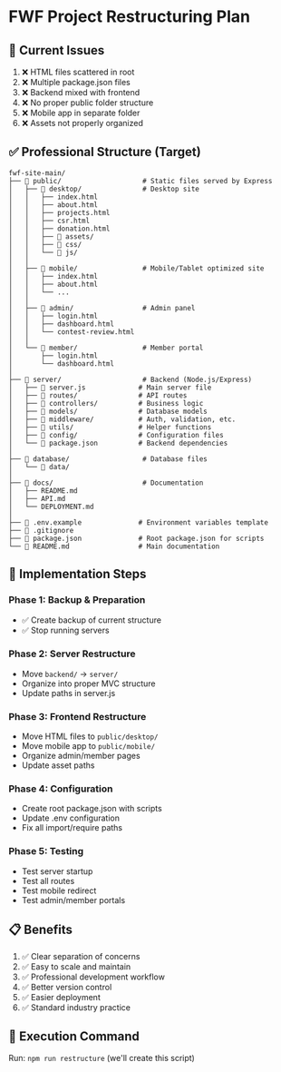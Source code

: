 # FWF Project Restructuring Plan

## 🎯 Current Issues
1. ❌ HTML files scattered in root
2. ❌ Multiple package.json files
3. ❌ Backend mixed with frontend
4. ❌ No proper public folder structure
5. ❌ Mobile app in separate folder
6. ❌ Assets not properly organized

## ✅ Professional Structure (Target)

```
fwf-site-main/
├── 📁 public/                    # Static files served by Express
│   ├── 📁 desktop/               # Desktop site
│   │   ├── index.html
│   │   ├── about.html
│   │   ├── projects.html
│   │   ├── csr.html
│   │   ├── donation.html
│   │   ├── 📁 assets/
│   │   ├── 📁 css/
│   │   └── 📁 js/
│   │
│   ├── 📁 mobile/                # Mobile/Tablet optimized site
│   │   ├── index.html
│   │   ├── about.html
│   │   └── ...
│   │
│   ├── 📁 admin/                 # Admin panel
│   │   ├── login.html
│   │   ├── dashboard.html
│   │   └── contest-review.html
│   │
│   └── 📁 member/                # Member portal
│       ├── login.html
│       └── dashboard.html
│
├── 📁 server/                    # Backend (Node.js/Express)
│   ├── 📄 server.js             # Main server file
│   ├── 📁 routes/               # API routes
│   ├── 📁 controllers/          # Business logic
│   ├── 📁 models/               # Database models
│   ├── 📁 middleware/           # Auth, validation, etc.
│   ├── 📁 utils/                # Helper functions
│   ├── 📁 config/               # Configuration files
│   └── 📄 package.json          # Backend dependencies
│
├── 📁 database/                  # Database files
│   └── 📁 data/
│
├── 📁 docs/                      # Documentation
│   ├── README.md
│   ├── API.md
│   └── DEPLOYMENT.md
│
├── 📄 .env.example              # Environment variables template
├── 📄 .gitignore
├── 📄 package.json              # Root package.json for scripts
└── 📄 README.md                 # Main documentation

```

## 🔧 Implementation Steps

### Phase 1: Backup & Preparation
- ✅ Create backup of current structure
- ✅ Stop running servers

### Phase 2: Server Restructure
- Move `backend/` → `server/`
- Organize into proper MVC structure
- Update paths in server.js

### Phase 3: Frontend Restructure
- Move HTML files to `public/desktop/`
- Move mobile app to `public/mobile/`
- Organize admin/member pages
- Update asset paths

### Phase 4: Configuration
- Create root package.json with scripts
- Update .env configuration
- Fix all import/require paths

### Phase 5: Testing
- Test server startup
- Test all routes
- Test mobile redirect
- Test admin/member portals

## 📋 Benefits

1. ✅ Clear separation of concerns
2. ✅ Easy to scale and maintain
3. ✅ Professional development workflow
4. ✅ Better version control
5. ✅ Easier deployment
6. ✅ Standard industry practice

## 🚀 Execution Command

Run: `npm run restructure` (we'll create this script)
